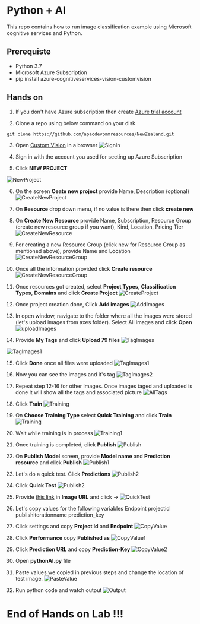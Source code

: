 # Python + AI
This repo contains how to run image classification example using Microsoft cognitive services  and Python. 


## Prerequiste
- Python 3.7
- Microsoft Azure Subscription
- pip install azure-cognitiveservices-vision-customvision

## Hands on

1. If you don't have Azure subscription then create [Azure trial account](https://azure.microsoft.com/en-us/free/?wt.mc_id=AID2463800_QSG_SCL_361865&ocid=AID2463800_QSG_SCL_361865&utm_medium=Owned%20%26%20Operated&utm_campaign=FY20_APAC_Dev%20Community_CFT_Internal%20Social)

2. Clone a repo using below command on your disk

  ```
  git clone https://github.com/apacdevpmmresources/NewZealand.git
  ```

3. Open [Custom Vision](https://www.customvision.ai/) in a browser
 ![SignIn](/Python-AI/HandsOnImages/0.png)


4. Sign in with the account you used for seeting up Azure Subscription


5. Click **NEW PROJECT**

![NewProject](/Python-AI/HandsOnImages/1.png)

6. On the screen **Ceate new project** provide Name, Description (optional) 
![CreateNewProject](/Python-AI/HandsOnImages/2.png)

7. On **Resource** drop down menu, if no value is there then click **create new**

8. On **Create New Resource** provide Name, Subscription, Resource Group (create new resource group if you want), Kind, Location, Pricing Tier
![CreateNewResource](/Python-AI/HandsOnImages/3.png)

9.  For creating a new Resource Group (click new for Resource Group as mentioned above), provide Name and Location 
![CreateNewResourceGroup](/Python-AI/HandsOnImages/3-1.png)

10. Once all the information provided click **Create resource**
![CreateNewResourceGroup](/Python-AI/HandsOnImages/4.png)

11. Once resources got created, select **Project Types**, **Classification Types**, **Domains** and click **Create Project**
![CreateProject](/Python-AI/HandsOnImages/5.png)

12. Once project creation done, Click **Add images**
![AddImages](/Python-AI/HandsOnImages/6.png)

13. In open window, navigate to the folder where all the images were stored (let's upload images from axes folder). Select All images and click **Open**
![uploadImages](/Python-AI/HandsOnImages/7.png)

14. Provide **My Tags** and click **Upload 79 files**
![TagImages](/Python-AI/HandsOnImages/8.png)

![TagImages1](/Python-AI/HandsOnImages/8-1.png)


15. Click **Done** once all files were uploaded
![TagImages1](/Python-AI/HandsOnImages/8-2.png)

16. Now you can see the images and it's tag
![TagImages2](/Python-AI/HandsOnImages/9.png)

17. Repeat step 12-16 for other images. Once images taged and uploaded is done it will show all the tags and associated picture
![AllTags](/Python-AI/HandsOnImages/10.png)

18. Click **Train** 
![Training](/Python-AI/HandsOnImages/11.png)

19. On **Choose Training Type** select **Quick Training** and click **Train**
![Training](/Python-AI/HandsOnImages/12.png)

20. Wait while training is in process
![Training1](/Python-AI/HandsOnImages/13.png)

21. Once training is completed, click **Publish**
![Publish](/Python-AI/HandsOnImages/14.png)

22. On **Publish Model** screen, provide **Model name** and **Prediction resource** and click **Publish**
![Publish1](/Python-AI/HandsOnImages/15.png)

23. Let's do a quick test. Click **Predictions** 
![Publish2](/Python-AI/HandsOnImages/16.png)

24. Click **Quick Test**
![Publish2](/Python-AI/HandsOnImages/17.png)

25. Provide [this link](https://www.sportforaction.com/wp-content/uploads/2017/08/Ski-Helmet-Ultralight-Sking-Helmet-CE-Certification-Snow-Ski-Skateboard-Snowboard-Helmet-55-61CM.jpg) in **Image URL** and click -> 
![QuickTest](/Python-AI/HandsOnImages/18.png)

26. Let's copy values for the following variables
    Endpoint
    projectid
    publishiterationname
    prediction_key
    
27. Click settings and copy **Project Id** and **Endpoint**
![CopyValue](/Python-AI/HandsOnImages/19.png)

28. Click **Performance** copy **Published as** 
 ![CopyValue1](/Python-AI/HandsOnImages/20.png)

29. Click **Prediction URL** and copy **Prediction-Key**
![CopyValue2](/Python-AI/HandsOnImages/21.png) 

30. Open **pythonAI.py** file

31. Paste values we copied in previous steps and change the location of test image. 
![PasteValue](/Python-AI/HandsOnImages/22.png)

32. Run python code and watch output
![Output](/Python-AI/HandsOnImages/23.png)


# End of Hands on Lab !!!